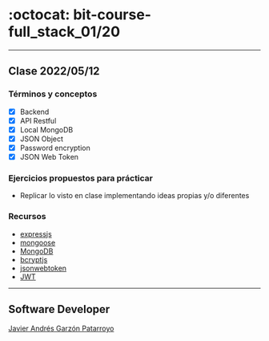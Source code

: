 # :octocat: bit-course-full_stack_01/20
- - -
## Clase 2022/05/12
### Términos y conceptos
* [x] Backend
* [x] API Restful
* [x] Local MongoDB
* [x] JSON Object
* [x] Password encryption
* [x] JSON Web Token
### Ejercicios propuestos para prácticar
* Replicar lo visto en clase implementando ideas propias y/o diferentes
### Recursos
* [expressjs](https://expressjs.com/)
* [mongoose](https://mongoosejs.com/)
* [MongoDB](https://www.mongodb.com/)
* [bcryptjs](https://github.com/dcodeIO/bcrypt.js)
* [jsonwebtoken](https://github.com/auth0/node-jsonwebtoken)
* [JWT](https://jwt.io/)

- - -
## Software Developer
[Javier Andrés Garzón Patarroyo](https://javierandresgp.com)
